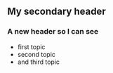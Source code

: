## My secondary header
### A new header so I can see

* first topic
* second topic
* and third topic